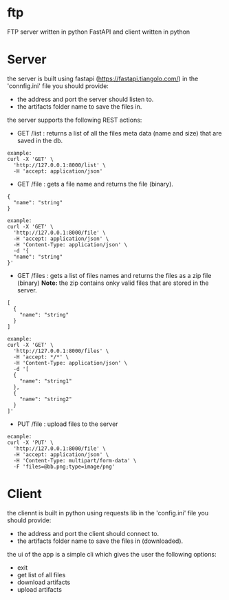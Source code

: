 # ftp
FTP server written in python FastAPI and client written in python 

# Server
the server is built using fastapi (https://fastapi.tiangolo.com/)
in the 'connfig.ini' file you should provide:
* the address and port the server should listen to. 
* the artifacts folder name to save the files in.

the server supports the following REST actions: 
* GET /list : returns a list of all the files meta data (name and size) that are saved in the db.
```
example:
curl -X 'GET' \
  'http://127.0.0.1:8000/list' \
  -H 'accept: application/json'
```
* GET /file : gets a file name and returns the file (binary).
```
{
  "name": "string"
}

example:
curl -X 'GET' \
  'http://127.0.0.1:8000/file' \
  -H 'accept: application/json' \
  -H 'Content-Type: application/json' \
  -d '{
  "name": "string"
}'
```
* GET /files : gets a list of files names and returns the files as a zip file (binary)
**Note:** the zip contains onky valid files that are stored in the server.
```
[
  {
    "name": "string"
  }
]

example:
curl -X 'GET' \
  'http://127.0.0.1:8000/files' \
  -H 'accept: */*' \
  -H 'Content-Type: application/json' \
  -d '[
  {
    "name": "string1"
  },
  {
    "name": "string2"
  }
]'
```
* PUT /file : upload files to the server 
```
ecample:
curl -X 'PUT' \
  'http://127.0.0.1:8000/file' \
  -H 'accept: application/json' \
  -H 'Content-Type: multipart/form-data' \
  -F 'files=@bb.png;type=image/png'
```

# Client
the cliennt is built in python using requests lib
in the 'config.ini' file you should provide:
* the address and port the client should connect to. 
* the artifacts folder name to save the files in (downloaded).

the ui of the app is a simple cli which gives the user the following options:
* exit
* get list of all files       
* download artifacts               
* upload artifacts 

